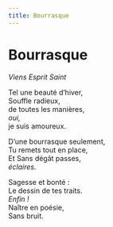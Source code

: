 ```yaml
---
title: Bourrasque
---
```


# Bourrasque

*Viens Esprit Saint*

Tel une beauté d’hiver,  
Souffle radieux,  
de toutes les manières,  
*oui,*  
je suis amoureux.

D’une bourrasque seulement,  
Tu remets tout en place,  
Et Sans dégât passes,  
*éclaires.*

Sagesse et bonté :  
Le dessin de tes traits.  
*Enfin !*  
Naître en poésie,  
Sans bruit.